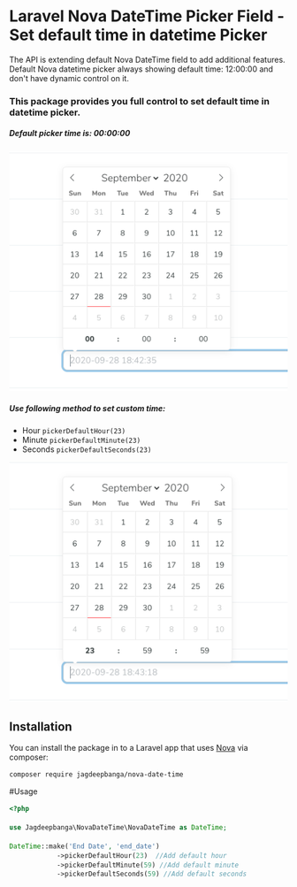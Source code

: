 # Laravel Nova DateTime Picker Field - Set default time in datetime Picker
The API is extending default Nova DateTime field to add additional features.
Default Nova datetime picker always showing default time: 12:00:00 and don't have dynamic control on it.

### This package provides you full control to set default time in datetime picker. 
##### Default picker time is: 00:00:00

![Default datetime picker time](./screenshot.png)


##### Use following method to set custom time:
- Hour `pickerDefaultHour(23)`
- Minute `pickerDefaultMinute(23)`
- Seconds `pickerDefaultSeconds(23)`

![Custom datetime picker time](./screenshot2.png)

## Installation

You can install the package in to a Laravel app that uses [Nova](https://nova.laravel.com) via composer:

```bash
composer require jagdeepbanga/nova-date-time
```

#Usage
```php
<?php

use Jagdeepbanga\NovaDateTime\NovaDateTime as DateTime;

DateTime::make('End Date', 'end_date')
            ->pickerDefaultHour(23)  //Add default hour
            ->pickerDefaultMinute(59) //Add default minute
            ->pickerDefaultSeconds(59) //Add default seconds

```
